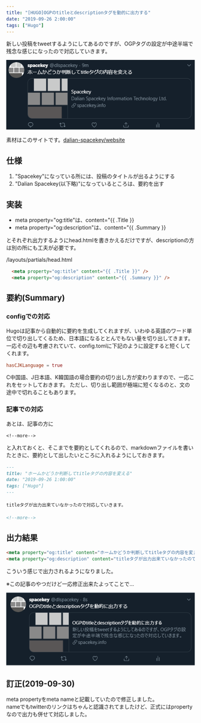 ```yaml
---
title: "[HUGO]OGPのtitleとdescriptionタグを動的に出力する"
date: "2019-09-26 2:00:00"
tags: ["Hugo"]
---
```


新しい投稿をtweetするようにしてあるのですが、OGPタグの設定が中途半端で残念な感じになったので対応していきます。

![tweet_before](tweet1.png)

<!--more-->

素材はこのサイトです。[dalian-spacekey/website](https://github.com/dalian-spacekey/website)

## 仕様

1. "Spacekey"になっている所には、投稿のタイトルが出るようにする
2. "Dalian Spacekey(以下略)"になっているところは、要約を出す

## 実装

* meta property="og:title"は、content="{{ .Title }}
* meta property="og:description"は、content="{{ .Summary }}

とそれぞれ出力するようにhead.htmlを書きかえるだけですが、descriptionの方は別の所にも工夫が必要です。

/layouts/partials/head.html


``` html
  <meta property="og:title" content="{{ .Title }}" />
  <meta property="og:description" content="{{ .Summary }}" />
```

## 要約(Summary)

### configでの対応

Hugoは記事から自動的に要約を生成してくれますが、いわゆる英語のワード単位で切り出してくるため、日本語になるととんでもない量を切り出してきます。  
一応その辺も考慮されていて、config.tomlに下記のように設定すると短くしてくれます。

```toml
hasCJKLanguage = true
```

C中国語、J日本語、K韓国語の場合要約の切り出し方が変わりますので、一応これをセットしておきます。
ただし、切り出し範囲が極端に短くなるのと、文の途中で切れることもあります。

### 記事での対応

あとは、記事の方に

~~~
<!--more-->
~~~

と入れておくと、そこまでを要約としてくれるので、markdownファイルを書いたときに、要約として出したいところに入れるようにしておきます。

```markdown
---
title: "ホームかどうか判断してtitleタグの内容を変える"
date: "2019-09-26 1:00:00"
tags: ["Hugo"]
---

titleタグが出力出来ていなかったので対応していきます。

<!--more-->
```

## 出力結果

```html
<meta property="og:title" content="ホームかどうか判断してtitleタグの内容を変える" />
<meta property="og:description" content="titleタグが出力出来ていなかったので対応していきます。" />
```

こういう感じで出力されるようになりました。  

※この記事のやつだけど一応修正出来たよってことで…

![tweet_after](tweet2.png)

## 訂正(2019-09-30)

meta propertyをmeta nameと記載していたので修正しました。  
nameでもtwitterのリンクはちゃんと認識されてましたけど、正式にはpropertyなので出力も併せて対応しました。
